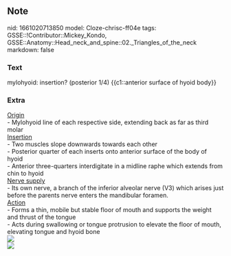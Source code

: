 ## Note
nid: 1661020713850
model: Cloze-chrisc-ff04e
tags: GSSE::!Contributor::Mickey_Kondo, GSSE::Anatomy::Head_neck_and_spine::02._Triangles_of_the_neck
markdown: false

### Text
mylohyoid: insertion? (posterior 1/4) {{c1::anterior surface of hyoid body}}

### Extra
<div>
  <u>Origin</u>
</div>
<div>
  - Mylohyoid line of each respective side, extending back as far
  as third molar
</div>
<div>
  <u>Insertion</u>
</div>
<div>
  <div>
    - Two muscles slope downwards towards each other
  </div>
  <div>
    - Posterior quarter of each inserts onto anterior surface of
    the body of hyoid
  </div>
  <div>
    - Anterior three-quarters interdigitate in a midline raphe
    which extends from chin to hyoid
  </div>
</div>
<div>
  <u>Nerve supply</u>
</div>
<div>
  - Its own nerve, a branch of the inferior alveolar nerve (V3)
  which arises just before the parents nerve enters the mandibular
  foramen.
</div>
<div>
  <u>Action</u>
</div>
<div>
  <div>
    - Forms a thin, mobile but stable floor of mouth and supports
    the weight and thrust of the tongue
  </div>
  <div>
    - Acts during swallowing or tongue protrusion to elevate the
    floor of mouth, elevating tongue and hyoid bone
  </div>
</div><img src="Gray177.png">
<div><img src=
"paste-9b6ea744a353831d5b371985e860df2b39c6d662.jpg"></div>
